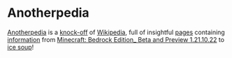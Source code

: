 # Anotherpedia
[Anotherpedia](https://warmwooly.github.io/Anotherpedia/#Anotherpedia) is a [knock-off](https://warmwooly.github.io/Anotherpedia/#knock-off) of [Wikipedia](https://warmwooly.github.io/Anotherpedia/#Wikipedia), full of insightful [pages](https://warmwooly.github.io/Anotherpedia/#page%20(Anotherpedia)) containing [information](https://warmwooly.github.io/Anotherpedia/#Information) from [Minecraft: Bedrock Edition_ Beta and Preview 1.21.10.22](https://warmwooly.github.io/Anotherpedia/#Minecraft:%20Bedrock%20Edition%20Beta%20and%20Preview%201.21.10.22) to [ice soup](https://warmwooly.github.io/Anotherpedia/#Ice%20soup)!
